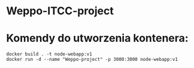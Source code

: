 # Weppo-ITCC-project

# Komendy do utworzenia kontenera:
    docker build . -t node-webapp:v1
    docker run -d --name "Weppo-project" -p 3000:3000 node-webapp:v1